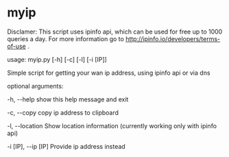 # myip

Disclamer:
This script uses ipinfo api, which can be used for free up to 1000 queries a day.
For more information go to http://ipinfo.io/developers/terms-of-use .

usage: myip.py [-h] [-c] [-l] [-i [IP]]

Simple script for getting your wan ip address, using ipinfo api or via dns

optional arguments:

  -h, --help          show this help message and exit
  
  -c, --copy          copy ip address to clipboard
  
  -l, --location      Show location information (currently working only with
                      ipinfo api)
                      
  -i [IP], --ip [IP]  Provide ip address instead

